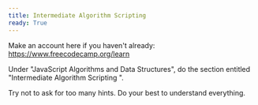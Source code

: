 ```yaml
---
title: Intermediate Algorithm Scripting
ready: True
---
```


Make an account here if you haven't already: https://www.freecodecamp.org/learn

Under "JavaScript Algorithms and Data Structures", do the section entitled "Intermediate Algorithm Scripting ".

Try not to ask for too many hints. Do your best to understand everything.
